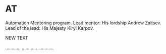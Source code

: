 # AT
Automation Mentoring program.
Lead mentor: His lordship Andrew Zaitsev.
Lead of the lead: His Majesty Kiryl Karpov.

NEW TEXT 

............
............
............
